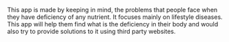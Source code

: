  This app is made by keeping in mind, the problems that people face when
 they have deficiency of any nutrient. It focuses mainly on lifestyle diseases.
 This app will help them find what is the deficiency in their body and would also try to provide solutions to it using third party websites.
 
